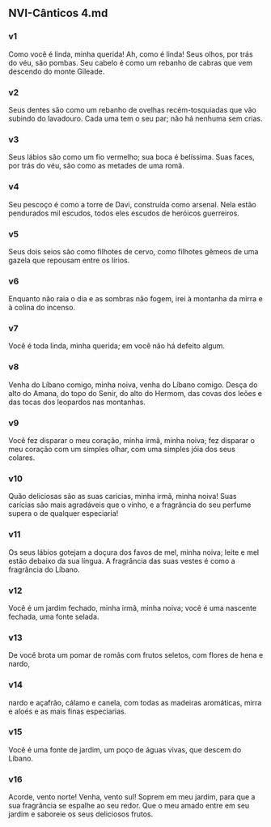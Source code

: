 ## NVI-Cânticos 4.md
### v1
 Como você é linda, minha querida! Ah, como é linda! Seus olhos, por trás do véu, são pombas. Seu cabelo é como um rebanho de cabras que vem descendo do monte Gileade.
### v2
 Seus dentes são como um rebanho de ovelhas recém-tosquiadas que vão subindo do lavadouro. Cada uma tem o seu par; não há nenhuma sem crias.
### v3
 Seus lábios são como um fio vermelho; sua boca é belíssima. Suas faces, por trás do véu, são como as metades de uma romã.
### v4
 Seu pescoço é como a torre de Davi, construída como arsenal. Nela estão pendurados mil escudos, todos eles escudos de heróicos guerreiros.
### v5
 Seus dois seios são como filhotes de cervo, como filhotes gêmeos de uma gazela que repousam entre os lírios.
### v6
 Enquanto não raia o dia e as sombras não fogem, irei à montanha da mirra e à colina do incenso.
### v7
 Você é toda linda, minha querida; em você não há defeito algum.
### v8
 Venha do Líbano comigo, minha noiva, venha do Líbano comigo. Desça do alto do Amana, do topo do Senir, do alto do Hermom, das covas dos leões e das tocas dos leopardos nas montanhas.
### v9
 Você fez disparar o meu coração, minha irmã, minha noiva; fez disparar o meu coração com um simples olhar, com uma simples jóia dos seus colares.
### v10
 Quão deliciosas são as suas carícias, minha irmã, minha noiva! Suas carícias são mais agradáveis que o vinho, e a fragrância do seu perfume supera o de qualquer especiaria!
### v11
 Os seus lábios gotejam a doçura dos favos de mel, minha noiva; leite e mel estão debaixo da sua língua. A fragrância das suas vestes é como a fragrância do Líbano.
### v12
 Você é um jardim fechado, minha irmã, minha noiva; você é uma nascente fechada, uma fonte selada.
### v13
 De você brota um pomar de romãs com frutos seletos, com flores de hena e nardo,
### v14
 nardo e açafrão, cálamo e canela, com todas as madeiras aromáticas, mirra e aloés e as mais finas especiarias.
### v15
 Você é uma fonte de jardim, um poço de águas vivas, que descem do Líbano.
### v16
 Acorde, vento norte! Venha, vento sul! Soprem em meu jardim, para que a sua fragrância se espalhe ao seu redor. Que o meu amado entre em seu jardim e saboreie os seus deliciosos frutos.
